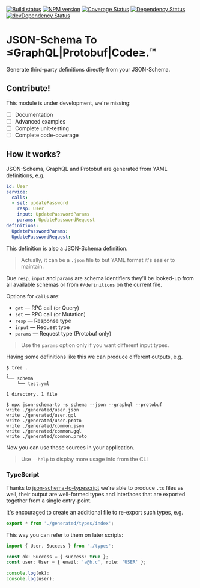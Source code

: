 [![Build status](https://github.com/json-schema-faker/json-schema-to/workflows/build/badge.svg)](https://github.com/json-schema-faker/json-schema-to/actions)
[![NPM version](https://badge.fury.io/js/json-schema-to.svg)](http://badge.fury.io/js/json-schema-to)
[![Coverage Status](https://codecov.io/github/json-schema-faker/json-schema-to/coverage.svg?branch=master)](https://codecov.io/github/json-schema-faker/json-schema-to?branch=master)
[![Dependency Status](https://david-dm.org/json-schema-faker/json-schema-to/status.svg)](https://david-dm.org/json-schema-faker/json-schema-to)
[![devDependency Status](https://david-dm.org/json-schema-faker/json-schema-to/dev-status.svg)](https://david-dm.org/json-schema-faker/json-schema-to#info=devDependencies)

# JSON-Schema To <br> ≤GraphQL|Protobuf|Code≥.™

Generate third-party definitions directly from your JSON-Schema.

## Contribute!

This module is under development, we're missing:

- [ ] Documentation
- [ ] Advanced examples
- [ ] Complete unit-testing
- [ ] Complete code-coverage

## How it works?

JSON-Schema, GraphQL and Protobuf are generated from YAML definitions, e.g.

```yaml
id: User
service:
  calls:
  - set: updatePassword
    resp: User
    input: UpdatePasswordParams
    params: UpdatePasswordRequest
definitions:
  UpdatePasswordParams:
  UpdatePasswordRequest:
```

This definition is also a JSON-Schema definition.

> Actually, it can be a `.json` file to but YAML format it's easier to maintain.

Due `resp`, `input` and `params` are schema identifiers they'll be looked-up from all available schemas or from `#/definitions`  on the current file.

Options for `calls` are:

- `get` &mdash; RPC call (or Query)
- `set` &mdash; RPC call (or Mutation)
- `resp` &mdash; Response type
- `input` &mdash; Request type
- `params` &mdash; Request type (Protobuf only)

> Use the `params` option only if you want different input types.

Having some definitions like this we can produce different outputs, e.g.

```
$ tree .
.
└── schema
    └── test.yml

1 directory, 1 file

$ npx json-schema-to -s schema --json --graphql --protobuf
write ./generated/user.json
write ./generated/user.gql
write ./generated/user.proto
write ./generated/common.json
write ./generated/common.gql
write ./generated/common.proto
```

Now you can use those sources in your application.

> Use `--help` to display more usage info from the CLI

### TypeScript

Thanks to [json-schema-to-typescript](https://github.com/bcherny/json-schema-to-typescript) we're able to produce `.ts` files as well,
their output are well-formed types and interfaces that are exported together from a single entry-point.

It's encouraged to create an additional file to re-export such types, e.g.

```ts
export * from './generated/types/index';
```

This way you can refer to them on later scripts:

```ts
import { User, Success } from './types';

const ok: Success = { success: true };
const user: User = { email: 'a@b.c', role: 'USER' };

console.log(ok);
console.log(user);
```
